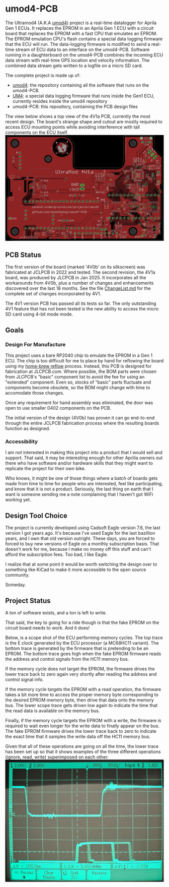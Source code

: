 # umod4-PCB

The Ultramod4 (A.K.A [umod4](https://github.com/mookiedog/umod4)) project is a real-time datalogger for Aprila Gen 1 ECUs.
It replaces the EPROM in an Aprila Gen 1 ECU with a circuit board that replaces the EPROM with a fast CPU that emulates an EPROM.
The EPROM emulation CPU's flash contains a special data logging firmware that the ECU will run.
The data-logging firmware is modified to send a real-time stream of ECU data to an interface on the umod4-PCB.
Software running in a daughterboard on the umod4-PCB combines the incoming ECU data stream with real-time GPS location and velocity information.
The combined data stream gets written to a logfile on a micro SD card.

The complete project is made up of:

* [umod4](https://github.com/mookiedog/umod4): the repository containing all the software that runs on the umod4-PCB.
* [UM4](https://github.com/mookiedog/umod4/tree/main/ecu/src): a special data logging firmware that runs inside the Gen1 ECU, currently resides inside the umod4 repository
* umod4-PCB: this repository, containing the PCB design files

The view below shows a top view of the 4V1a PCB, currently the most recent design.
The board's strange shape and cutout are mostly required to access ECU mounting points while avoiding interference with tall components on the ECU itself.
![Ultramod 4V1a PCB layout](images/pcb_4v1a.jpg)

## PCB Status

The first version of the board (marked '4V0b' on its silkscreen) was fabricated at JCLPCB in 2022 and tested.
The second revision, the 4V1a board, was produced by JLCPCB in Jan 2025.
It incorporates all the workarounds from 4V0b, plus a number of changes and enhancements discovered over the last 18 months.
See the file [ChangeList.md](ChangeList.md) for the complete set of changes incorporated by 4V1.

The 4V1 version PCB has passed all its tests so far.
The only outstanding 4V1 feature that has not been tested is the new ability to access the micro SD card using 4-bit mode mode.

## Goals

### Design For Manufacture

This project uses a bare RP2040 chip to emulate the EPROM in a Gen 1 ECU.
The chip is too difficult for me to place by hand for reflowing the board using my [home-brew reflow](https://github.com/mookiedog/Reflow) process.
Instead, this PCB is designed for fabrication at JLCPCB.com.
Where possible, the BOM parts were chosen from JLCPCB's "basic" component list to avoid the fee for using an "extended" component.
Even so, stocks of "basic" parts fluctuate and components become obsolete, so the BOM might change with time to accomodate those changes.

Once any requirement for hand assembly was eliminated, the door was open to use smaller 0402 components on the PCB.

The initial version of the design (4V0b) has proven it can go end-to-end through the entire JCLPCB fabrication process where the resulting boards function as designed.

### Accessibility

I am not interested in making this project into a product that I would sell and support.
That said, it may be interesting enough for other Aprilia owners out there who have software and/or hardware skills that they might want to replicate the project for their own bike.

Who knows, it might be one of those things where a batch of boards gets made from time to time for people who are interested, feel like participating, and know that it is not a product.
Seriously, the last thing on earth that I want is someone sending me a note complaining that I haven't got WiFi working yet.

## Design Tool Choice

The project is currently developed using Cadsoft Eagle version 7.6, the last version I got years ago.
It's because I've used Eagle for the last bazillion years, and I own that old version outright.
These days, you are forced to forced to buy new versions of Eagle on a monthly subscription basis.
That doesn't work for me, because I make no money off this stuff and can't afford the subscription fees.
Too bad, I like Eagle.

I realize that at some point it would be worth switching the design over to something like KiCad to make it more accessible to the open source community.

Someday.

## Project Status

A ton of software exists, and a ton is left to write.

That said, the key to going for a ride though is that the fake EPROM on the circuit board needs to work. And it does!

Below, is a scope shot of the ECU performing memory cycles.
The top trace is the E clock generated by the ECU processor (a MC68HC11 variant).
The bottom trace is generated by the firmware that is pretending to be an EPROM.
The bottom trace goes high when the fake EPROM firmware reads the address and control signals from the HC11 memory bus.

If the memory cycle does not target the EPROM, the firmware drives the lower trace back to zero again very shortly after reading the address and control signal info.

If the memory cycle targets the EPROM with a read operation, the firmware takes a bit more time to access the proper memory byte corresponding to the desired EPROM memory byte, then drive that data onto the memory bus.
The lower scope trace gets driven low again to indicate the time that the read data is available on the memory bus.

Finally, if the memory cycle targets the EPROM with a write, the firmware is required to wait even longer for the write data to finally appear on the bus.
The fake EPROM firmware drives the lower trace back to zero to indicate the exact time that it samples the write data off the HC11 memory bus.

Given that all of these operations are going on all the time, the lower trace has been set up so that it shows examples of the three different operations (ignore, read, write) superimposed on each other:
![Fake EPROM Operation](./images/FakeEpromOperation.jpg)
